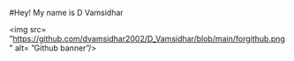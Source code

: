 #Hey! My name is D Vamsidhar

<img src= ”https://github.com/dvamsidhar2002/D_Vamsidhar/blob/main/forgithub.png" alt= ”Github banner”/>
